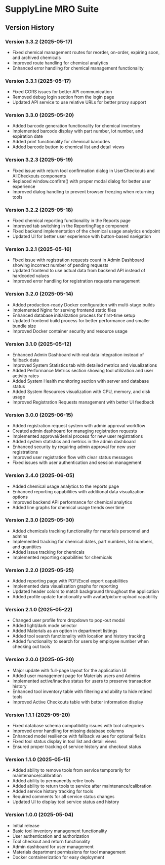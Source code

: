 # SupplyLine MRO Suite

## Version History

### Version 3.3.2 (2025-05-17)
- Fixed chemical management routes for reorder, on-order, expiring soon, and archived chemicals
- Improved route handling for chemical analytics
- Enhanced error handling for chemical management functionality

### Version 3.3.1 (2025-05-17)
- Fixed CORS issues for better API communication
- Removed debug login section from the login page
- Updated API service to use relative URLs for better proxy support

### Version 3.3.0 (2025-05-20)
- Added barcode generation functionality for chemical inventory
- Implemented barcode display with part number, lot number, and expiration date
- Added print functionality for chemical barcodes
- Added barcode button to chemical list and detail views

### Version 3.2.3 (2025-05-19)
- Fixed issue with return tool confirmation dialog in UserCheckouts and AllCheckouts components
- Replaced window.confirm() with proper modal dialog for better user experience
- Improved dialog handling to prevent browser freezing when returning tools

### Version 3.2.2 (2025-05-18)
- Fixed chemical reporting functionality in the Reports page
- Improved tab switching in the ReportingPage component
- Fixed backend implementation of the chemical usage analytics endpoint
- Updated UI for better user experience with button-based navigation

### Version 3.2.1 (2025-05-16)
- Fixed issue with registration requests count in Admin Dashboard showing incorrect number of pending requests
- Updated frontend to use actual data from backend API instead of hardcoded values
- Improved error handling for registration requests management

### Version 3.2.0 (2025-05-14)
- Added production-ready Docker configuration with multi-stage builds
- Implemented Nginx for serving frontend static files
- Enhanced database initialization process for first-time setup
- Updated frontend build process for better performance and smaller bundle size
- Improved Docker container security and resource usage

### Version 3.1.0 (2025-05-12)
- Enhanced Admin Dashboard with real data integration instead of fallback data
- Improved System Statistics tab with detailed metrics and visualizations
- Added Performance Metrics section showing tool utilization and user activity rates
- Added System Health monitoring section with server and database status
- Added System Resources visualization with CPU, memory, and disk usage
- Improved Registration Requests management with better UI feedback

### Version 3.0.0 (2025-06-15)
- Added registration request system with admin approval workflow
- Created admin dashboard for managing registration requests
- Implemented approval/denial process for new user registrations
- Added system statistics and metrics in the admin dashboard
- Enhanced security by requiring admin approval for new user registrations
- Improved user registration flow with clear status messages
- Fixed issues with user authentication and session management

### Version 2.4.0 (2025-06-05)
- Added chemical usage analytics to the reports page
- Enhanced reporting capabilities with additional data visualization options
- Improved backend API performance for chemical analytics
- Added line graphs for chemical usage trends over time

### Version 2.3.0 (2025-05-30)
- Added chemicals tracking functionality for materials personnel and admins
- Implemented tracking for chemical dates, part numbers, lot numbers, and quantities
- Added issue tracking for chemicals
- Implemented reporting capabilities for chemicals

### Version 2.2.0 (2025-05-25)
- Added reporting page with PDF/Excel export capabilities
- Implemented data visualization graphs for reporting
- Updated header colors to match background throughout the application
- Added profile update functionality with avatar/picture upload capability

### Version 2.1.0 (2025-05-22)
- Changed user profile from dropdown to pop-out modal
- Added light/dark mode selector
- Added Materials as an option in department listings
- Added tool search functionality with location and history tracking
- Added functionality to search for users by employee number when checking out tools

### Version 2.0.0 (2025-05-20)
- Major update with full-page layout for the application UI
- Added user management page for Materials users and Admins
- Implemented active/inactive status for users to preserve transaction history
- Enhanced tool inventory table with filtering and ability to hide retired tools
- Improved Active Checkouts table with better information display

### Version 1.1.1 (2025-05-20)
- Fixed database schema compatibility issues with tool categories
- Improved error handling for missing database columns
- Enhanced model resilience with fallback values for optional fields
- Fixed tool status display in tool list and detail views
- Ensured proper tracking of service history and checkout status

### Version 1.1.0 (2025-05-15)
- Added ability to remove tools from service temporarily for maintenance/calibration
- Added ability to permanently retire tools
- Added ability to return tools to service after maintenance/calibration
- Added service history tracking for tools
- Required comments for all service status changes
- Updated UI to display tool service status and history

### Version 1.0.0 (2025-05-04)
- Initial release
- Basic tool inventory management functionality
- User authentication and authorization
- Tool checkout and return functionality
- Admin dashboard for user management
- Materials department permissions for tool management
- Docker containerization for easy deployment
